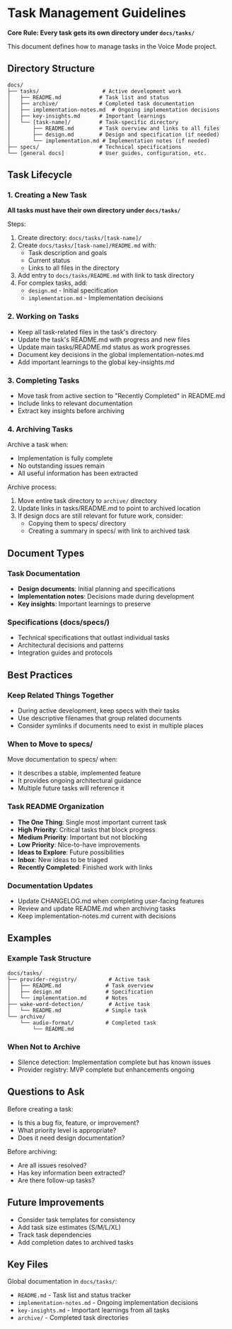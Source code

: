 # Task Management Guidelines

**Core Rule: Every task gets its own directory under `docs/tasks/`**

This document defines how to manage tasks in the Voice Mode project.

## Directory Structure

```
docs/
├── tasks/                    # Active development work
│   ├── README.md            # Task list and status
│   ├── archive/             # Completed task documentation
│   ├── implementation-notes.md  # Ongoing implementation decisions
│   ├── key-insights.md      # Important learnings
│   └── [task-name]/         # Task-specific directory
│       ├── README.md        # Task overview and links to all files
│       ├── design.md        # Design and specification (if needed)
│       └── implementation.md # Implementation notes (if needed)
├── specs/                   # Technical specifications
└── [general docs]           # User guides, configuration, etc.
```

## Task Lifecycle

### 1. Creating a New Task
**All tasks must have their own directory under `docs/tasks/`**

Steps:
1. Create directory: `docs/tasks/[task-name]/`
2. Create `docs/tasks/[task-name]/README.md` with:
   - Task description and goals
   - Current status
   - Links to all files in the directory
3. Add entry to `docs/tasks/README.md` with link to task directory
4. For complex tasks, add:
   - `design.md` - Initial specification
   - `implementation.md` - Implementation decisions

### 2. Working on Tasks
- Keep all task-related files in the task's directory
- Update the task's README.md with progress and new files
- Update main tasks/README.md status as work progresses
- Document key decisions in the global implementation-notes.md
- Add important learnings to the global key-insights.md

### 3. Completing Tasks
- Move task from active section to "Recently Completed" in README.md
- Include links to relevant documentation
- Extract key insights before archiving

### 4. Archiving Tasks
Archive a task when:
- Implementation is fully complete
- No outstanding issues remain
- All useful information has been extracted

Archive process:
1. Move entire task directory to `archive/` directory
2. Update links in tasks/README.md to point to archived location
3. If design docs are still relevant for future work, consider:
   - Copying them to specs/ directory
   - Creating a summary in specs/ with link to archived task

## Document Types

### Task Documentation
- **Design documents**: Initial planning and specifications
- **Implementation notes**: Decisions made during development
- **Key insights**: Important learnings to preserve

### Specifications (docs/specs/)
- Technical specifications that outlast individual tasks
- Architectural decisions and patterns
- Integration guides and protocols

## Best Practices

### Keep Related Things Together
- During active development, keep specs with their tasks
- Use descriptive filenames that group related documents
- Consider symlinks if documents need to exist in multiple places

### When to Move to specs/
Move documentation to specs/ when:
- It describes a stable, implemented feature
- It provides ongoing architectural guidance
- Multiple future tasks will reference it

### Task README Organization
- **The One Thing**: Single most important current task
- **High Priority**: Critical tasks that block progress
- **Medium Priority**: Important but not blocking
- **Low Priority**: Nice-to-have improvements
- **Ideas to Explore**: Future possibilities
- **Inbox**: New ideas to be triaged
- **Recently Completed**: Finished work with links

### Documentation Updates
- Update CHANGELOG.md when completing user-facing features
- Review and update README.md when archiving tasks
- Keep implementation-notes.md current with decisions

## Examples

### Example Task Structure
```
docs/tasks/
├── provider-registry/          # Active task
│   ├── README.md              # Task overview
│   ├── design.md              # Specification
│   └── implementation.md      # Notes
├── wake-word-detection/        # Active task
│   └── README.md              # Simple task
└── archive/
    └── audio-format/          # Completed task
        └── README.md
```

### When Not to Archive
- Silence detection: Implementation complete but has known issues
- Provider registry: MVP complete but enhancements ongoing

## Questions to Ask

Before creating a task:
- Is this a bug fix, feature, or improvement?
- What priority level is appropriate?
- Does it need design documentation?

Before archiving:
- Are all issues resolved?
- Has key information been extracted?
- Are there follow-up tasks?

## Future Improvements

- Consider task templates for consistency
- Add task size estimates (S/M/L/XL)
- Track task dependencies
- Add completion dates to archived tasks

## Key Files

Global documentation in `docs/tasks/`:
- `README.md` - Task list and status tracker
- `implementation-notes.md` - Ongoing implementation decisions
- `key-insights.md` - Important learnings from all tasks
- `archive/` - Completed task directories
